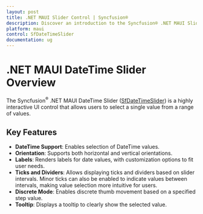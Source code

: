```yaml
---
layout: post
title: .NET MAUI Slider Control | Syncfusion®
description: Discover an introduction to the Syncfusion® .NET MAUI Slider (SfDateTimeSlider) control, including its key features.
platform: maui
control: SfDateTimeSlider
documentation: ug
---
```


# .NET MAUI DateTime Slider Overview

The Syncfusion<sup>®</sup> .NET MAUI DateTime Slider ([SfDateTimeSlider](https://www.syncfusion.com/maui-controls/maui-slider)) is a highly interactive UI control that allows users to select a single value from a range of values.

## Key Features

- **DateTime Support**: Enables selection of DateTime values.
- **Orientation**: Supports both horizontal and vertical orientations.
- **Labels**: Renders labels for date values, with customization options to fit user needs.
- **Ticks and Dividers**: Allows displaying ticks and dividers based on slider intervals. Minor ticks can also be enabled to indicate values between intervals, making value selection more intuitive for users.
- **Discrete Mode**: Enables discrete thumb movement based on a specified step value.
- **Tooltip**: Displays a tooltip to clearly show the selected value.
